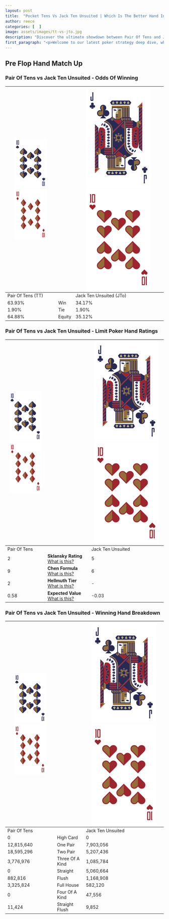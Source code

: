 ```yaml
---
layout: post
title:  "Pocket Tens Vs Jack Ten Unsuited | Which Is The Better Hand In Poker? A Complete Guide"
author: reece
categories: [  ]
image: assets/images/tt-vs-jto.jpg
description: "Discover the ultimate showdown between Pair Of Tens and Jack Ten Unsuited in poker! Uncover the odds, strategies, and scenarios where one hand triumphs over the other. Get ready to up your poker game with this thrilling analysis."
first_paragraph: "<p>Welcome to our latest poker strategy deep dive, where we're pitting two distinct hands against each other in a high-stakes showdown: Pair Of Tens vs Jack Ten Unsuited.</p><p>In the dynamic world of poker, every decision counts, and knowing which hand holds the upper hand is key to your success at the table.</p><p>In this article, we'll dissect these two hands, explore the scenarios where one dominates the other, and equip you with the knowledge to make strategic choices that can tip the odds in your favor.</p><p>Get ready to unravel the intriguing dynamics of these poker hands and elevate your game to new heights.</p>"
---
```




[comment]: # (sp0)

## Pre Flop Hand Match Up

<div class="table hand-ratings" markdown="1"> 



### Pair Of Tens vs Jack Ten Unsuited - Odds Of Winning


    
| ![image info](assets/images/hand1/T.png) ![image info](assets/images/hand1/To.png) |  | ![image info](assets/images/hand2/J.png) ![image info](assets/images/hand2/To.png) |
| -------- | -------- | -------- |
| Pair Of Tens (TT) |  | Jack Ten Unsuited (JTo) |
| 63.93% | Win | 34.17% |
| 1.90% | Tie | 1.90% |
| 64.88% | Equity | 35.12% |




[comment]: # (sp1)



### Pair Of Tens vs Jack Ten Unsuited - Limit Poker Hand Ratings


    
| ![image info](assets/images/hand1/T.png) ![image info](assets/images/hand1/To.png) |  | ![image info](assets/images/hand2/J.png) ![image info](assets/images/hand2/To.png) |
| -------- | -------- | -------- |
| Pair Of Tens |  | Jack Ten Unsuited |
| 2 | **Sklansky Rating** [What is this?](/sklansky-rating-explained) | 5 |
| 9 | **Chen Formula** [What is this?](/chen-formula-explained) | 6 |
| 2 | **Hellmuth Tier** [What is this?](/Hellmuth-tier-explained) | - |
| 0.58 | **Expected Value** [What is this?](/expected-value-explained) | -0.03 |




[comment]: # (sp2)



### Pair Of Tens vs Jack Ten Unsuited - Winning Hand Breakdown


    
| ![image info](assets/images/hand1/T.png) ![image info](assets/images/hand1/To.png) |  | ![image info](assets/images/hand2/J.png) ![image info](assets/images/hand2/To.png) |
| -------- | -------- | -------- |
| Pair Of Tens |  | Jack Ten Unsuited |
| 0 | High Card | 0 |
| 12,815,640 | One Pair | 7,903,056 |
| 18,595,296 | Two Pair | 5,207,436 |
| 3,776,976 | Three Of A Kind | 1,085,784 |
| 0 | Straight | 5,060,664 |
| 882,816 | Flush | 1,168,908 |
| 3,325,824 | Full House | 582,120 |
| 0 | Four Of A Kind | 47,556 |
| 11,424 | Straight Flush | 9,852 |




[comment]: # (sp3)



</div>

[comment]: # (sp4)



[comment]: # (sp5)

